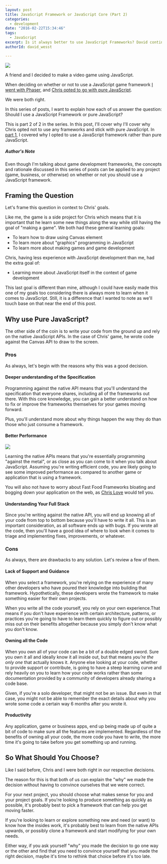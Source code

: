 ```yaml
---
layout: post
title: JavaScript Framework or JavaScript Core (Part 2)
categories:
  - development
date: "2016-02-22T15:34:46"
tags:
  - JavaScript
excerpt: Is it always better to use JavaScript Frameworks? David continues his analysys and shares the pros and cons of writing your JavaScript from scratch.
authorId: david_wesst

---
```


![][5]

A friend and I decided to make a video game using JavaScript.

When deciding on whether or not to use a JavaScript game framework [I went with Phaser][1], and [Chris opted to go with pure JavaScript][2].

We were both right.

In this series of posts, I want to explain how each of us answer the question: Should I use a JavaScript Framework or pure JavaScript?

This is part 2 of 2 in the series. In this post, I'll cover why I'll cover why Chris opted not to use any frameworks and stick with pure JavaScript. In [part 1][3], I covered why I opted to use a JavaScript framework rather than pure JavaScript.

##### Author's Note

Even though I'm talking about game development frameworks, the concepts and rationale discussed in this series of posts can be applied to any project (game, business, or otherwise) on whether or not you should use a JavaScript framework.

## Framing the Question

Let's frame this question in context to Chris' goals.

Like me, the game is a side project for Chris which means that it is important that he learn some new things along the way&nbsp;while still having the goal of "making a game". We both had these general learning goals:

* To learn how to draw using Canvas element
* To learn more about "graphics" programming in JavaScript
* To learn more about making games and game development

Chris, having less experience with JavaScript development than me, had the extra goal of:

* Learning more about JavaScript itself in the context of game development

This last goal is different than mine, although I could have easily made this one of my goals too considering there is always more to learn when it comes to JavaScript. Still, it is a difference that I wanted to note as we'll touch base on that near the end of this post.

## Why use Pure JavaScript?

The other side of the coin is to write your code from the ground up&nbsp;and rely on the native JavaScript APIs. In the case of Chris' game, he wrote code against the Canvas API to draw to the screen.

### Pros

As always, let's begin with the reasons why this was a good decision.

#### Deeper understanding of the Specification

Programming against the native API means that you'll understand the specification that everyone shares, including all of the frameworks out there. With this core knowledge, you can gain a better understand on how to fix or improve the frameworks themselves for your games moving forward.

Plus, you'll understand more about why things happen the way they do than those who just consume a framework.

#### Better Performance

![][6]

Learning the native APIs means that you're essentially programming "against the metal", or as close as you can come to it when you talk about JavaScript. Assuming you're writing efficient code, you are likely going to see some improved performance as compared to another game or application that is using a framework.

You will also not have to worry about Fast Food Frameworks bloating and bogging down your application on the web, as [Chris Love][4] would tell you.

#### Understanding Your Full Stack

Since you're writing against the native API, you will end up knowing all of your code from top to bottom because you'll have to write it all. This is an important consideration, as all software ends up with bugs. If you wrote all the code, then you'll have a good idea of where to look when it comes to triage and implementing fixes, improvements, or whatever.

### Cons

As always, there are drawbacks to any solution. Let's review a few of them.

#### Lack of Support and Guidance

When you select a framework, you're relying on the experience of many other developers who have poured their knowledge into building that framework. Hypothetically, these developers wrote the framework to make something easier for their own projects.

When you write all the code yourself, you rely on your own experience.That means&nbsp;if you don't have experience with certain architecture, patterns, or practices you're going to have to learn them quickly to figure out or possibly miss out on their benefits altogether because you simply don't know what you don't know.

#### Owning all the Code

When you own all of your code can be a bit of a double edged sword. Sure you own it all and ideally know it all inside out, but that means _you're the only one_ that actually knows it. Anyone else looking at your code, whether to provide support or contribute, is going to have a steep learning curve and rely heavily on you to learn how your code works rather than some documentation provided by a community of developers already sharing a code base.

Given, if you're a solo developer, that might not be an issue. But even in that case, you might not be able to remember the exact details about why you wrote some code a certain way 6 months after you wrote it.

#### Productivity

Any application, game or business apps, end up being made up of quite a bit of code to make sure all the features are implemented. Regardless of the benefits of owning all your code, the more code you have to write, the more time it's going to take before you get something up and running.

## So What Should You Choose?

Like I said before, Chris and I were both right in our respective decisions.

The reason for this&nbsp;is that both of us can explain the "why" we made the decision without having to convince ourselves that we were correct.

For your next project, you should choose what makes sense for you and your project goals. If you're looking to produce something as quickly as possible, it's probably best to pick a framework that can help you get moving faster.

If you're looking to learn or explore something new and need (or want) to know how the insides work, it's probably best to learn from the native APIs upwards, or possibly clone a framework and start modifying for your own needs.

Either way, if you ask yourself "why" you made the decision to go one way or the other and find that you need to convince yourself that you made the right decision, maybe it's time to rethink that choice before it's too late.

[1]: https://github.com/davidwesst/finder-game
[2]: https://github.com/chrinkus/walk
[3]: http://www.westerndevs.com/JavaScript/JavaScript-Framework-or-JavaScript-Core-Part-1/
[4]: http://love2dev.com/#!article/Large-JavaScript-Frameworks-Are-Like-Fast-Food-Restaurants
[5]: https://blog.davidwesst.com/2016/02/JavaScript-Framework-or-Pure-JavaScript-P2/js-framework-or-pure-js-p2.png
[6]: https://blog.davidwesst.com/2016/02/JavaScript-Framework-or-Pure-JavaScript-P2/performance-graph.png
